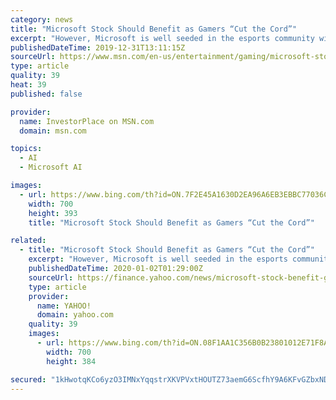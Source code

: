 ```yaml
---
category: news
title: "Microsoft Stock Should Benefit as Gamers “Cut the Cord”"
excerpt: "However, Microsoft is well seeded in the esports community with Cloud9 – a fast growing organization in the world of competitive video gaming. Cloud9 gives gamers access to Microsoft Azure, AI (artificial intelligence) and Computer Vision. This allows gamers to extract specific data that provides valuable insight into their strengths and ..."
publishedDateTime: 2019-12-31T13:11:15Z
sourceUrl: https://www.msn.com/en-us/entertainment/gaming/microsoft-stock-should-benefit-as-gamers-e2-80-9ccut-the-cord-e2-80-9d/ar-BBYuTfo
type: article
quality: 39
heat: 39
published: false

provider:
  name: InvestorPlace on MSN.com
  domain: msn.com

topics:
  - AI
  - Microsoft AI

images:
  - url: https://www.bing.com/th?id=ON.7F2E45A1630D2EA96A6EB3EBBC77036C
    width: 700
    height: 393
    title: "Microsoft Stock Should Benefit as Gamers “Cut the Cord”"

related:
  - title: "Microsoft Stock Should Benefit as Gamers “Cut the Cord”"
    excerpt: "However, Microsoft is well seeded in the esports community with Cloud9 – a fast growing organization in the world of competitive video gaming. Cloud9 gives gamers access to Microsoft Azure, AI (artificial intelligence) and Computer Vision. This allows gamers to extract specific data that provides valuable insight into their strengths and ..."
    publishedDateTime: 2020-01-02T01:29:00Z
    sourceUrl: https://finance.yahoo.com/news/microsoft-stock-benefit-gamers-cut-131115035.html
    type: article
    provider:
      name: YAHOO!
      domain: yahoo.com
    quality: 39
    images:
      - url: https://www.bing.com/th?id=ON.08F1AA1C356B0B23801012E71F8AF87A
        width: 700
        height: 384

secured: "1kHwotqKCo6yzO3IMNxYqqstrXKVPVxtHOUTZ73aemG6ScfhY9A6KFvGZbxNDlmnkOcJ1yUu7XD/9+86HgZlQ8wunyVn57JZ4hWsz7N4syvXNQpS8Cmtpod289fZ9uqUn/gSzWCuq16QyLFVoiof5t5qz3G8uBdj9LoAvOVqsmMlJ9xioRDKYdi1FMWAn0xIxpMiz5arEyF9/eKODjfLuslxvJTapOwdoHXg9xw6RNaUfzJbmHrYUlLqYSpWh7IiJK9VLxTd2Lf5KBoBD5RFww==;hkMGJX3ivKZiF/OCabpKuQ=="
---
```


